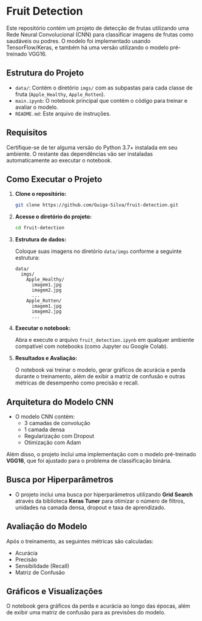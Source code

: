 # Fruit Detection

Este repositório contém um projeto de detecção de frutas utilizando uma Rede Neural Convolucional (CNN) para classificar imagens de frutas como saudáveis ou podres. O modelo foi implementado usando TensorFlow/Keras, e também há uma versão utilizando o modelo pré-treinado VGG16.

## Estrutura do Projeto

- `data/`: Contém o diretório `imgs/` com as subpastas para cada classe de fruta (`Apple_Healthy`, `Apple_Rotten`).
- `main.ipynb`: O notebook principal que contém o código para treinar e avaliar o modelo.
- `README.md`: Este arquivo de instruções.

## Requisitos

Certifique-se de ter alguma versão do Python 3.7+ instalada em seu ambiente. O restante das dependências vão ser instaladas automaticamente ao executar o notebook.

## Como Executar o Projeto

1. **Clone o repositório:**

   ```bash
   git clone https://github.com/Guiga-Silva/fruit-detection.git
   ```

2. **Acesse o diretório do projeto:**

   ```bash
   cd fruit-detection
   ```

3. **Estrutura de dados:**

   Coloque suas imagens no diretório `data/imgs` conforme a seguinte estrutura:

   ```
   data/
     imgs/
       Apple_Healthy/
         imagem1.jpg
         imagem2.jpg
         ...
       Apple_Rotten/
         imagem1.jpg
         imagem2.jpg
         ...
   ```

4. **Executar o notebook:**

   Abra e execute o arquivo `fruit_detection.ipynb` em qualquer ambiente compatível com notebooks (como Jupyter ou Google Colab).

5. **Resultados e Avaliação:**

   O notebook vai treinar o modelo, gerar gráficos de acurácia e perda durante o treinamento, além de exibir a matriz de confusão e outras métricas de desempenho como precisão e recall.

## Arquitetura do Modelo CNN

- O modelo CNN contém:
  - 3 camadas de convolução
  - 1 camada densa
  - Regularização com Dropout
  - Otimização com Adam

Além disso, o projeto inclui uma implementação com o modelo pré-treinado **VGG16**, que foi ajustado para o problema de classificação binária.

## Busca por Hiperparâmetros

- O projeto inclui uma busca por hiperparâmetros utilizando **Grid Search** através da biblioteca **Keras Tuner** para otimizar o número de filtros, unidades na camada densa, dropout e taxa de aprendizado.

## Avaliação do Modelo

Após o treinamento, as seguintes métricas são calculadas:

- Acurácia
- Precisão
- Sensibilidade (Recall)
- Matriz de Confusão

## Gráficos e Visualizações

O notebook gera gráficos da perda e acurácia ao longo das épocas, além de exibir uma matriz de confusão para as previsões do modelo.
